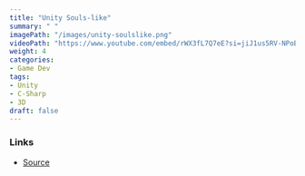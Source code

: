 ```yaml
---
title: "Unity Souls-like"
summary: " "
imagePath: "/images/unity-soulslike.png"
videoPath: "https://www.youtube.com/embed/rWX3fL7Q7eE?si=jiJ1us5RV-NPoBwY"
weight: 4
categories:
- Game Dev
tags:
- Unity
- C-Sharp
- 3D
draft: false
---
```


### Links
- [Source](https://github.com/erikbolumburu11/Unity-Soulslike)